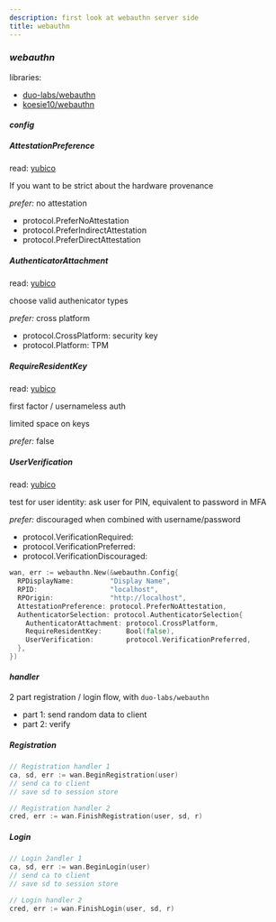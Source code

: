 ```yaml
---
description: first look at webauthn server side
title: webauthn
---
```


### _webauthn_

libraries:

- [duo-labs/webauthn](github.com/duo-labs/webauthn)
- [koesie10/webauthn](github.com/koesie10/webauthn)

#### _config_

##### AttestationPreference

read: [yubico](https://developers.yubico.com/WebAuthn/WebAuthn_Developer_Guide/Attestation.html)

If you want to be strict about the hardware provenance

_prefer:_ no attestation

- protocol.PreferNoAttestation
- protocol.PreferIndirectAttestation
- protocol.PreferDirectAttestation

##### AuthenticatorAttachment

read: [yubico](https://developers.yubico.com/WebAuthn/WebAuthn_Developer_Guide/Platform_vs_Cross-Platform.html)

choose valid authenicator types

_prefer:_ cross platform

- protocol.CrossPlatform: security key
- protocol.Platform: TPM

##### RequireResidentKey

read: [yubico](https://developers.yubico.com/WebAuthn/WebAuthn_Developer_Guide/Resident_Keys.html)

first factor / usernameless auth

limited space on keys

_prefer:_ false

##### UserVerification

read: [yubico](https://developers.yubico.com/WebAuthn/WebAuthn_Developer_Guide/User_Presence_vs_User_Verification.html)

test for user identity: ask user for PIN,
equivalent to password in MFA

_prefer:_ discouraged when combined with username/password

- protocol.VerificationRequired:
- protocol.VerificationPreferred:
- protocol.VerificationDiscouraged:

```go
wan, err := webauthn.New(&webauthn.Config{
  RPDisplayName:         "Display Name",
  RPID:                  "localhost",
  RPOrigin:              "http://localhost",
  AttestationPreference: protocol.PreferNoAttestation,
  AuthenticatorSelection: protocol.AuthenticatorSelection{
    AuthenticatorAttachment: protocol.CrossPlatform,
    RequireResidentKey:      Bool(false),
    UserVerification:        protocol.VerificationPreferred,
  },
})
```

#### _handler_

2 part registration / login flow,
with `duo-labs/webauthn`

- part 1: send random data to client
- part 2: verify

##### Registration

```go
// Registration handler 1
ca, sd, err := wan.BeginRegistration(user)
// send ca to client
// save sd to session store

// Registration handler 2
cred, err := wan.FinishRegistration(user, sd, r)
```

##### Login

```go
// Login 2andler 1
ca, sd, err := wan.BeginLogin(user)
// send ca to client
// save sd to session store

// Login handler 2
cred, err := wan.FinishLogin(user, sd, r)
```
